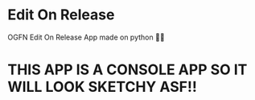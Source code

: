 # Edit On Release
OGFN Edit On Release App made on python 🤑🤑

# THIS APP IS A CONSOLE APP SO IT WILL LOOK SKETCHY ASF!!

